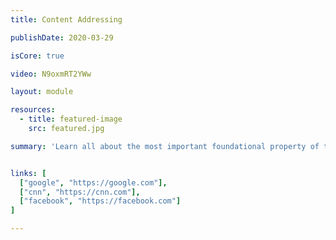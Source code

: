 ```yaml
---
title: Content Addressing

publishDate: 2020-03-29

isCore: true

video: N9oxmRT2YWw

layout: module

resources:
  - title: featured-image
    src: featured.jpg

summary: 'Learn all about the most important foundational property of the IPFS architecture: the IPFS Content Identifier, or CID. Stay here to understand how IPFS addresses files, how it transforms files into Merkle DAGs, as well as the anatomy of a CID!'


links: [
  ["google", "https://google.com"],
  ["cnn", "https://cnn.com"],
  ["facebook", "https://facebook.com"]
]

---
```

